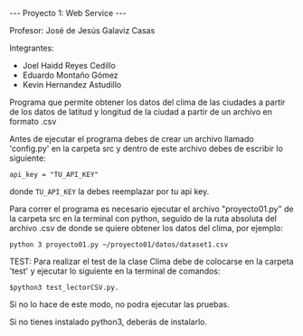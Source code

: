 --- Proyecto 1: Web Service ---

Profesor: José de Jesús Galaviz Casas

Integrantes: 
- Joel Haidd Reyes Cedillo
- Eduardo Montaño Gómez
- Kevin Hernandez Astudillo

Programa que permite obtener los datos del clima de las ciudades
a partir de los datos de latitud y longitud de la ciudad a partir
de un archivo en formato .csv

Antes de ejecutar el programa debes de crear un archivo llamado
'config.py' en la carpeta src y dentro de este archivo debes de
escribir lo siguiente: 
```
api_key = "TU_API_KEY"
```


donde `TU_API_KEY` la debes reemplazar por tu api key.

Para correr el programa es necesario ejecutar el archivo 
"proyecto01.py" de la carpeta src en la terminal con python, 
seguido de la ruta absoluta del archivo .csv de donde se quiere
obtener los datos del clima, por ejemplo: 


```
python 3 proyecto01.py ~/proyecto01/datos/dataset1.csv 
```

TEST:
Para realizar el test de la clase Clima debe de colocarse en la carpeta 'test' y ejecutar lo siguiente en la terminal de comandos:

```
$python3 test_lectorCSV.py.
```


Si no lo hace de este modo, no podra ejecutar las pruebas.

Si no tienes instalado python3, deberás de instalarlo.
